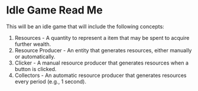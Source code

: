 # Idle Game Read Me

This will be an idle game that will include the following concepts:
1. Resources - A quantity to represent a item that may be spent to acquire further wealth.
2. Resource Producer - An entity that generates resources, either manually or automatically.
3. Clicker - A manual resource producer that generates resources when a button is clicked.
4. Collectors - An automatic resource producer that generates resources every period (e.g., 1 second).

